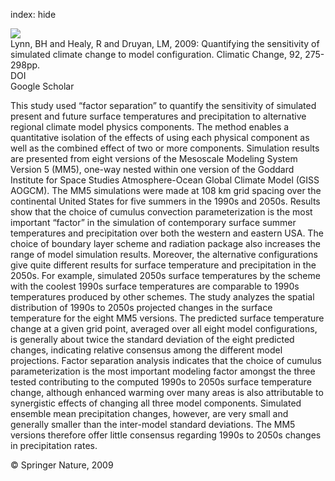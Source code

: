 index: hide

<div class="Citation">
    <div class="Citation-thumb CitationThumb-linked"  data-href="https://doi.org/10.1007/s10584-008-9494-x">
      <img src="https://static.claimspace.cloud/climate-study-static/refs/thumbs/9/Lynn_et_al_2009-thumb.png" />
    </div>

  <div class="Citation-body">
    <div class="Citation-text">Lynn, BH and Healy, R and Druyan, LM, 2009: Quantifying the sensitivity of simulated climate change to model configuration. <span class="Article-journal">Climatic Change, </span><span class="Article-volume">92, </span>275-298pp.</div>
    <div class="Citation-links">
      <div class="CitationLink" data-href="https://doi.org/10.1007/s10584-008-9494-x">
        <div class="CitationLink-icon CitationLink-Doi"></div>
        <div class="CitationLink-text">DOI</div>
      </div>
      <div class="CitationLink" data-href="https://scholar.google.com/scholar?q=10.1007/s10584-008-9494-x">
        <div class="CitationLink-icon CitationLink-Scholar"></div>
        <div class="CitationLink-text">Google Scholar</div>
      </div>
    </div>
  </div>
</div>

This study used “factor separation” to quantify the sensitivity of simulated present and future surface temperatures and precipitation to alternative regional climate model physics components. The method enables a quantitative isolation of the effects of using each physical component as well as the combined effect of two or more components. Simulation results are presented from eight versions of the Mesoscale Modeling System Version 5 (MM5), one-way nested within one version of the Goddard Institute for Space Studies Atmosphere-Ocean Global Climate Model (GISS AOGCM). The MM5 simulations were made at 108 km grid spacing over the continental United States for five summers in the 1990s and 2050s. Results show that the choice of cumulus convection parameterization is the most important “factor” in the simulation of contemporary surface summer temperatures and precipitation over both the western and eastern USA. The choice of boundary layer scheme and radiation package also increases the range of model simulation results. Moreover, the alternative configurations give quite different results for surface temperature and precipitation in the 2050s. For example, simulated 2050s surface temperatures by the scheme with the coolest 1990s surface temperatures are comparable to 1990s temperatures produced by other schemes. The study analyzes the spatial distribution of 1990s to 2050s projected changes in the surface temperature for the eight MM5 versions. The predicted surface temperature change at a given grid point, averaged over all eight model configurations, is generally about twice the standard deviation of the eight predicted changes, indicating relative consensus among the different model projections. Factor separation analysis indicates that the choice of cumulus parameterization is the most important modeling factor amongst the three tested contributing to the computed 1990s to 2050s surface temperature change, although enhanced warming over many areas is also attributable to synergistic effects of changing all three model components. Simulated ensemble mean precipitation changes, however, are very small and generally smaller than the inter-model standard deviations. The MM5 versions therefore offer little consensus regarding 1990s to 2050s changes in precipitation rates.

<div class="Citation-copy">
&copy; Springer Nature, 2009
</div>